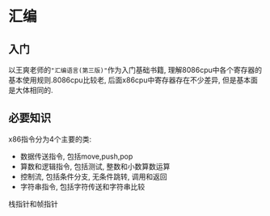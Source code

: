 # 汇编

## 入门

以王爽老师的`"汇编语言(第三版)"`作为入门基础书籍, 理解8086cpu中各个寄存器的基本使用规则.8086cpu比较老, 后面x86cpu中寄存器存在不少差异, 但是基本面是大体相同的. 



## 必要知识
x86指令分为4个主要的类:
- 数据传送指令, 包括move,push,pop
- 算数和逻辑指令, 包括测试, 整数和小数算数运算
- 控制流, 包括条件分支, 无条件跳转, 调用和返回
- 字符串指令, 包括字符传送和字符串比较


栈指针和帧指针

